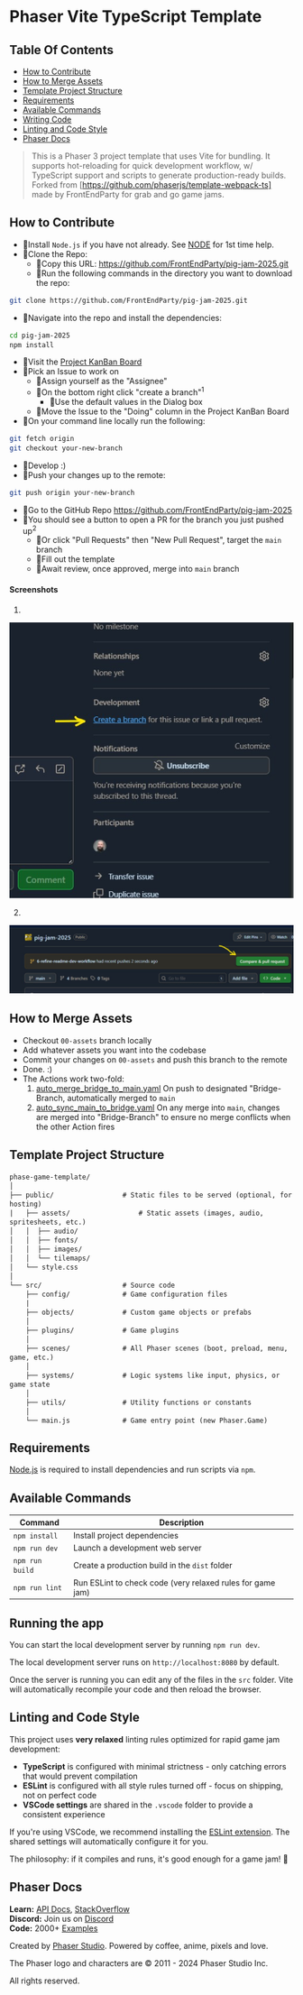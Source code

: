 # Phaser Vite TypeScript Template

## Table Of Contents
- [How to Contribute](#how-to-contribute)
- [How to Merge Assets](#how-to-merge-assets)
- [Template Project Structure](#template-project-structure)
- [Requirements](#requirements)
- [Available Commands](#available-commands)
- [Writing Code](#writing-code)
- [Linting and Code Style](#-linting-and-code-style)
- [Phaser Docs](#phaser-docs)

> This is a Phaser 3 project template that uses Vite for bundling. It supports hot-reloading for quick development workflow, w/ TypeScript support and scripts to generate production-ready builds. Forked from [https://github.com/phaserjs/template-webpack-ts] made by FrontEndParty for grab and go game jams.

## How to Contribute
- 🐷Install `Node.js` if you have not already. See [NODE](./docs/NODE.md) for 1st time help.
- 🐷Clone the Repo:
  - 🐖Copy this URL: https://github.com/FrontEndParty/pig-jam-2025.git
  - 🐖Run the following commands in the directory you want to download the repo:
```sh
git clone https://github.com/FrontEndParty/pig-jam-2025.git
```
- 🐷Navigate into the repo and install the dependencies:
```sh
cd pig-jam-2025
npm install
```
- 🐷Visit the [Project KanBan Board](https://github.com/orgs/FrontEndParty/projects/8)
- 🐷Pick an Issue to work on
  - 🐖Assign yourself as the "Assignee"
  - 🐖On the bottom right click "create a branch"<sup>1</sup>
    - 🐽Use the default values in the Dialog box
  - 🐖Move the Issue to the "Doing" column in the Project KanBan Board
- 🐷On your command line locally run the following:
```sh
git fetch origin
git checkout your-new-branch
```
- 🐷Develop :)
- 🐷Push your changes up to the remote:
```sh
git push origin your-new-branch
```
- 🐷Go to the GitHub Repo https://github.com/FrontEndParty/pig-jam-2025
- 🐷You should see a button to open a PR for the branch you just pushed up<sup>2</sup>
  - 🐖Or click "Pull Requests" then "New Pull Request", target the `main` branch
  - 🐖Fill out the template
  - 🐖Await review, once approved, merge into `main` branch

#### Screenshots
1.

<img src="./docs/.screenshots/create-a-branch.jpg"/>

2.

<img src="./docs/.screenshots/open-pr-1.jpg"/>

## How to Merge Assets
- Checkout `00-assets` branch locally
- Add whatever assets you want into the codebase
- Commit your changes on `00-assets` and push this branch to the remote
- Done. :)
- The Actions work two-fold:
  1. [auto_merge_bridge_to_main.yaml](https://github.com/colinwilliams91/helpful-gh-automations/actions/workflows/auto_merge_bridge_to_main.yaml) On push to designated "Bridge-Branch, automatically merged to `main`
  2. [auto_sync_main_to_bridge.yaml](https://github.com/colinwilliams91/helpful-gh-automations/actions/workflows/auto_sync_main_to_bridge.yaml) On any merge into `main`, changes are merged into "Bridge-Branch" to ensure no merge conflicts when the other Action fires

## Template Project Structure
```
phase-game-template/
│
├── public/                 # Static files to be served (optional, for hosting)
|   ├── assets/                 # Static assets (images, audio, spritesheets, etc.)
│   │  ├── audio/
│   │  ├── fonts/
│   │  ├── images/
│   │  └── tilemaps/
│   └── style.css
│
└── src/                    # Source code
    ├── config/             # Game configuration files
    |
    ├── objects/            # Custom game objects or prefabs
    │
    ├── plugins/            # Game plugins
    │
    ├── scenes/             # All Phaser scenes (boot, preload, menu, game, etc.)
    │
    ├── systems/            # Logic systems like input, physics, or game state
    │
    ├── utils/              # Utility functions or constants
    │
    └── main.js             # Game entry point (new Phaser.Game)
```

## Requirements

[Node.js](https://nodejs.org) is required to install dependencies and run scripts via `npm`.

## Available Commands

| Command | Description |
|---------|-------------|
| `npm install` | Install project dependencies |
| `npm run dev` | Launch a development web server |
| `npm run build` | Create a production build in the `dist` folder |
| `npm run lint` | Run ESLint to check code (very relaxed rules for game jam) |

## Running the app
You can start the local development server by running `npm run dev`.

The local development server runs on `http://localhost:8080` by default.

Once the server is running you can edit any of the files in the `src` folder. Vite will automatically recompile your code and then reload the browser.

## Linting and Code Style

This project uses **very relaxed** linting rules optimized for rapid game jam development:

- **TypeScript** is configured with minimal strictness - only catching errors that would prevent compilation
- **ESLint** is configured with all style rules turned off - focus on shipping, not on perfect code
- **VSCode settings** are shared in the `.vscode` folder to provide a consistent experience

If you're using VSCode, we recommend installing the [ESLint extension](https://marketplace.visualstudio.com/items?itemName=dbaeumer.vscode-eslint). The shared settings will automatically configure it for you.

The philosophy: if it compiles and runs, it's good enough for a game jam! 🚀

## Phaser Docs

**Learn:** [API Docs](https://newdocs.phaser.io), [StackOverflow](https://stackoverflow.com/questions/tagged/phaser-framework)<br />
**Discord:** Join us on [Discord](https://discord.gg/phaser)<br />
**Code:** 2000+ [Examples](https://labs.phaser.io)<br />

Created by [Phaser Studio](mailto:support@phaser.io). Powered by coffee, anime, pixels and love.

The Phaser logo and characters are &copy; 2011 - 2024 Phaser Studio Inc.

All rights reserved.
